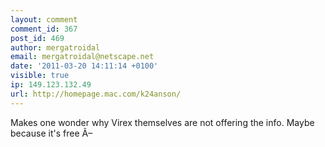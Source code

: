 ```yaml
---
layout: comment
comment_id: 367
post_id: 469
author: mergatroidal
email: mergatroidal@netscape.net
date: '2011-03-20 14:11:14 +0100'
visible: true
ip: 149.123.132.49
url: http://homepage.mac.com/k24anson/
---
```

Makes one wonder why Virex themselves are not offering the info. Maybe because it's free Ã–
